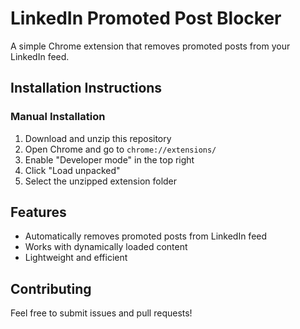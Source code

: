 # LinkedIn Promoted Post Blocker

A simple Chrome extension that removes promoted posts from your LinkedIn feed.

## Installation Instructions

### Manual Installation
1. Download and unzip this repository
2. Open Chrome and go to `chrome://extensions/`
3. Enable "Developer mode" in the top right
4. Click "Load unpacked"
5. Select the unzipped extension folder

## Features
- Automatically removes promoted posts from LinkedIn feed
- Works with dynamically loaded content
- Lightweight and efficient

## Contributing
Feel free to submit issues and pull requests! 
